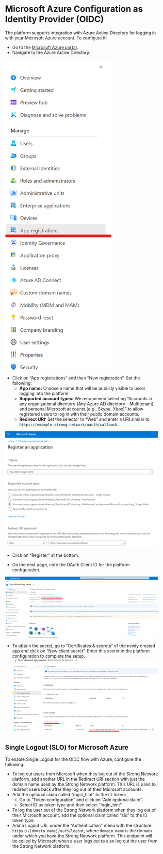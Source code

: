 # Microsoft Azure Configuration as Identity Provider (OIDC)

The platform supports integration with Azure Active Directory for logging in with your Microsoft Azure account. To configure it:

- Go to the [Microsoft Azure portal](https://portal.azure.com/).
- Navigate to the Azure Active Directory.

![MS 1](../assets/images/ms_1.png)

- Click on “App registrations” and then “New registration”. Set the following:
  - **App name:** Choose a name that will be publicly visible to users logging into the platform.
  - **Supported account types:** We recommend selecting “Accounts in any organizational directory (Any Azure AD directory - Multitenant) and personal Microsoft accounts (e.g., Skype, Xbox)” to allow registered users to log in with their public domain accounts.
  - **Redirect URI:** Set the selector to “Web” and enter a URI similar to `https://example.strong.network/oauth/callback`.

![MS 2](../assets/images/ms_2.png)

- Click on “Register” at the bottom.

- On the next page, note the OAuth Client ID for the platform configuration.

![MS 3](../assets/images/ms_3.png)

- To obtain the secret, go to “Certificates & secrets” of the newly created app and click on “New client secret”. Enter this secret in the platform configuration to complete the setup.
  ![MS 4](../assets/images/ms_4.png)

## Single Logout (SLO) for Microsoft Azure

To enable Single Logout for the OIDC flow with Azure, configure the following:

- To log out users from Microsoft when they log out of the Strong Network platform, add another URL in the Redirect URI section with just the domain name used by the Strong Network platform. This URL is used to redirect users back after they log out of their Microsoft accounts.
- Add the optional claim called “login_hint” to the ID token:
  - Go to “Token configuration” and click on “Add optional claim”.
  - Select ID as token type and then select “login_hint”.
- To log the user out of the Strong Network platform when they log out of their Microsoft account, add the optional claim called “sid” to the ID token type.
- Add a Logout URL under the “Authentication” menu with the structure `https://[domain_name]/auth/logout`, where `domain_name` is the domain under which you have the Strong Network platform. This endpoint will be called by Microsoft when a user logs out to also log out the user from the Strong Network platform.
